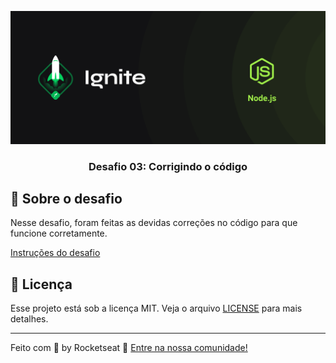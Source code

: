 ![Ignite logo](/github/cover-node.js.png)


<h3 align="center">
  Desafio 03: Corrigindo o código
</h3>

## :rocket: Sobre o desafio

Nesse desafio, foram feitas as devidas correções no código para que funcione corretamente.

[Instruções do desafio](https://www.notion.so/Desafio-03-Corrigindo-o-c-digo-c15c8a2e212846039a367cc7b763c6dd)

## :memo: Licença

Esse projeto está sob a licença MIT. Veja o arquivo [LICENSE](LICENSE) para mais detalhes.

---

Feito com 💜 by Rocketseat :wave: [Entre na nossa comunidade!](https://discordapp.com/invite/gCRAFhc)

